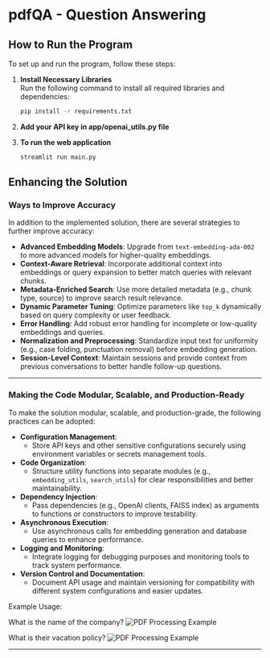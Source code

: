 # pdfQA - Question Answering

## How to Run the Program

To set up and run the program, follow these steps:

1. **Install Necessary Libraries**  
   Run the following command to install all required libraries and dependencies:
   ```bash
   pip install -r requirements.txt

2. **Add your API key in app/openai_utils.py file**

3. **To run the web application**
    ```bash
    streamlit run main.py

## Enhancing the Solution

### Ways to Improve Accuracy
In addition to the implemented solution, there are several strategies to further improve accuracy:

- **Advanced Embedding Models**: Upgrade from `text-embedding-ada-002` to more advanced models for higher-quality embeddings.
- **Context-Aware Retrieval**: Incorporate additional context into embeddings or query expansion to better match queries with relevant chunks.
- **Metadata-Enriched Search**: Use more detailed metadata (e.g., chunk type, source) to improve search result relevance.
- **Dynamic Parameter Tuning**: Optimize parameters like `top_k` dynamically based on query complexity or user feedback.
- **Error Handling**: Add robust error handling for incomplete or low-quality embeddings and queries.
- **Normalization and Preprocessing**: Standardize input text for uniformity (e.g., case folding, punctuation removal) before embedding generation.
- **Session-Level Context**: Maintain sessions and provide context from previous conversations to better handle follow-up questions.

---

### Making the Code Modular, Scalable, and Production-Ready
To make the solution modular, scalable, and production-grade, the following practices can be adopted:

- **Configuration Management**:
  - Store API keys and other sensitive configurations securely using environment variables or secrets management tools.
- **Code Organization**:
  - Structure utility functions into separate modules (e.g., `embedding_utils`, `search_utils`) for clear responsibilities and better maintainability.
- **Dependency Injection**:
  - Pass dependencies (e.g., OpenAI clients, FAISS index) as arguments to functions or constructors to improve testability.
- **Asynchronous Execution**:
  - Use asynchronous calls for embedding generation and database queries to enhance performance.
- **Logging and Monitoring**:
  - Integrate logging for debugging purposes and monitoring tools to track system performance.
- **Version Control and Documentation**:
  - Document API usage and maintain versioning for compatibility with different system configurations and easier updates.

Example Usage:

What is the name of the company?
![PDF Processing Example](./images/ques1.png)


What is their vacation policy?
![PDF Processing Example](./images/ques2.png)

---